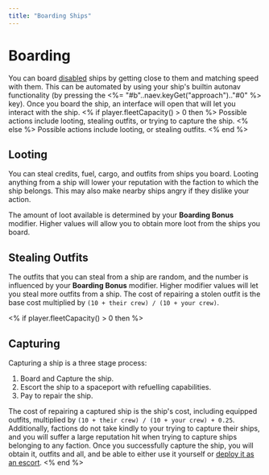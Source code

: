 ```yaml
---
title: "Boarding Ships"
---
```

# Boarding

You can board [disabled](mechanics/damage) ships by getting close to them and matching speed with them.
This can be automated by using your ship's builtin autonav functionality (by pressing the <%= "#b"..naev.keyGet("approach").."#0" %> key).
Once you board the ship, an interface will open that will let you interact with the ship.
<% if player.fleetCapacity() > 0 then %>
Possible actions include looting, stealing outfits, or trying to capture the ship.
<% else %>
Possible actions include looting, or stealing outfits.
<% end %>

## Looting

You can steal credits, fuel, cargo, and outfits from ships you board.
Looting anything from a ship will lower your reputation with the faction to which the ship belongs.
This may also make nearby ships angry if they dislike your action.

The amount of loot available is determined by your **Boarding Bonus** modifier.
Higher values will allow you to obtain more loot from the ships you board.

## Stealing Outfits

The outfits that you can steal from a ship are random, and the number is influenced by your **Boarding Bonus** modifier.
Higher modifier values will let you steal more outfits from a ship.
The cost of repairing a stolen outfit is the base cost multiplied by `(10 + their crew) / (10 + your crew)`.

<% if player.fleetCapacity() > 0 then %>
## Capturing

Capturing a ship is a three stage process:

1. Board and Capture the ship.
1. Escort the ship to a spaceport with refuelling capabilities.
1. Pay to repair the ship.

The cost of repairing a captured ship is the ship's cost, including equipped outfits, multiplied by `(10 + their crew) / (10 + your crew) + 0.25`.
Additionally, factions do not take kindly to your trying to capture their ships, and you will suffer a large reputation hit when trying to capture ships belonging to any faction.
Once you successfully capture the ship, you will obtain it, outfits and all, and be able to either use it yourself or [deploy it as an escort](mechanics/playerfleet).
<% end %>
